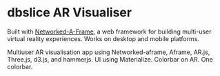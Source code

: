 # dbslice AR Visualiser

Built with [Networked-A-Frame](https://github.com/haydenjameslee/networked-aframe), a web framework for building multi-user virtual reality experiences. Works on desktop and mobile platforms.

Multiuser AR visualisation app using Networked-aframe, Aframe, AR.js, Three.js, d3.js, and hammerjs. UI using Materialize. Colorbar on AR. One colorbar.
